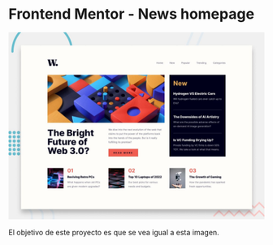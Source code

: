 # Frontend Mentor - News homepage

![Design preview for the News homepage coding challenge](./design/desktop-preview.jpg)

El objetivo de este proyecto es que se vea igual a esta imagen.
